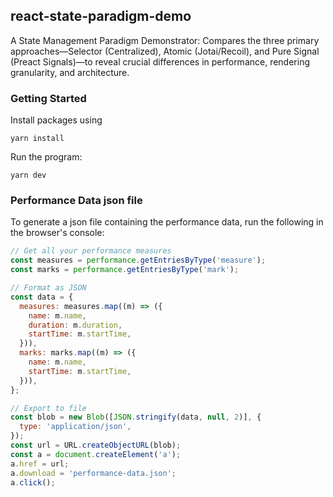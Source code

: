 ## react-state-paradigm-demo

A State Management Paradigm Demonstrator: Compares the three primary approaches—Selector (Centralized), Atomic (Jotai/Recoil), and Pure Signal (Preact Signals)—to reveal crucial differences in performance, rendering granularity, and architecture.

### Getting Started

Install packages using

```
yarn install
```

Run the program:

```
yarn dev
```

### Performance Data json file

To generate a json file containing the performance data, run the following in the browser's console:

```javascript
// Get all your performance measures
const measures = performance.getEntriesByType('measure');
const marks = performance.getEntriesByType('mark');

// Format as JSON
const data = {
  measures: measures.map((m) => ({
    name: m.name,
    duration: m.duration,
    startTime: m.startTime,
  })),
  marks: marks.map((m) => ({
    name: m.name,
    startTime: m.startTime,
  })),
};

// Export to file
const blob = new Blob([JSON.stringify(data, null, 2)], {
  type: 'application/json',
});
const url = URL.createObjectURL(blob);
const a = document.createElement('a');
a.href = url;
a.download = 'performance-data.json';
a.click();
```
